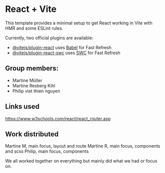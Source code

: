 # React + Vite

This template provides a minimal setup to get React working in Vite with HMR and some ESLint rules.

Currently, two official plugins are available:

- [@vitejs/plugin-react](https://github.com/vitejs/vite-plugin-react/blob/main/packages/plugin-react/README.md) uses [Babel](https://babeljs.io/) for Fast Refresh
- [@vitejs/plugin-react-swc](https://github.com/vitejs/vite-plugin-react-swc) uses [SWC](https://swc.rs/) for Fast Refresh

## Group members:
 - Martine Müller
 - Martine Resberg Kihl
 - Philip viet thien nguyen

## Links used 

https://www.w3schools.com/react/react_router.asp

## Work distributed

Martine M, main focus, layout and route
Martine R, main focus, components and scss
Philip, main focus, components

We all worked together on everything but mainly did what we had or focus on. 

